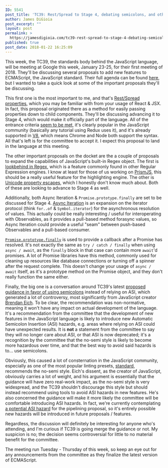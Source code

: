 ```yaml
---
ID: 5541
post_title: 'TC39: Rest/Spread to Stage 4, debating semicolons, and other proposals'
author: James DiGioia
post_excerpt: ""
layout: post
permalink: >
  https://jamesdigioia.com/tc39-rest-spread-to-stage-4-debating-semicolons-and-other-proposals/
published: true
post_date: 2018-01-22 16:25:09
---
```

This week, the TC39, the standards body behind the JavaScript language, will be meeting at Google this week, January 23-25, for their first meeting of 2018. They'll be discussing several proposals to add new features to ECMAScript, the JavaScript standard. Their full agenda can be found [here][agenda], but I wanted to take a quick look at some of the important proposals they'll be discussing.

This first one is the most important to me, and that's [Rest/Spread properties][rest-spread], which you may be familiar with from your usage of React & JSX. In fact, this proposal originated there as a method for easily passing properties down to child components. They'll be discussing advancing it to Stage 4, which would make it officially part of the language. All of the entrance criteria [seem to be met][criteria], it's clearly popular in the JavaScript community (basically any tutorial using Redux uses it), and it's already supported in [V8][v8], which means Chrome and Node both support the syntax. All that's left is for the committee to accept it. I expect this proposal to land in the language at this meeting.

The other important proposals on the docket are the a couple of proposals to expand the capabilities of JavaScript's built-in Regex object. The first is [lookbehind in Regex][lookbehind], which is a feature commonly found in other Regular Expression engines. I know at least for those of us working on [PrismJS][prism], this should be a really useful feature for the highlighting engine. The other is [Unicode property escapes][escapes], which I honestly don't know much about. Both of these are looking to advance to Stage 4 as well.

Additionally, both Async Iteration & `Promise.prototype.finally` are set to be discussed for Stage 4. [Async Iteration][async-iter] is an expansion on the iterator protocol (think `for..of` & `Symbol.iterator`) for the asynchronous resolution of values. This actually could be really interesting / useful for interoperating with Observables, as it provides a pull-based method forasync values, so Async Iteration could provide a useful "seam" between push-based Observables and a pull-based consumer.

[`Promise.prototype.finally`][finally] is used to provide a callback after a Promise has resolved. It's not exactly the same as `try / catch / finally` when using `async / await`, as the `finally` block in that case can contain more `await`'d promises. A lot of Promise libraries have this method, commonly used for cleaning up resources like database connections or turning off a spinner after the request complete. This doesn't change your usage of `async / await` itself, as it's a prototype method on the Promise object, and they don't really function the same either.

Finally, the big one is a conversation around TC39's latest [proposed guidance in favor of using semicolons][pro-semi] instead of relying on ASI, which generated a lot of controversy, most significantly from JavaScript creator [Brendan Eich][dissent]. To be clear, the recommendation was non-normative, meaning it won't have any impact on actual development of the language. It's a recommendation from the committee that the development of new features in the JavaScript language is likely to introduce new Automatic Semicolon Insertion (ASI) hazards, e.g. areas where relying on ASI could have unexpected results. It is **not** a statement from the committee to say they will no longer care about ASI, or that ASI is now deprecated; it's a recognition by the committee that the no-semi style is likely to become more hazardous over time, and that the best way to avoid said hazards is to... use semicolons.

Obviously, this caused a lot of consternation in the JavaScript community, especially as one of the most popular linting presets, [standard][standard], recommends the no-semi style. Eich's dissent, as the creator of JavaScript, obviously carries a lot of weight, and his argument is essentially that the guidance will have zero real-work impact, as the no-semi style is very widespread, and the TC39 shouldn't discourage this style but should instead recommend using tools to avoid ASI hazards in new features. He's also concerned the guidance will make it more likely the committee will be comfortable introducing ASI hazards. In fact, we're currently contemplating [a potential ASI hazard][asi-hazard] for the pipelining proposal, so it's entirely possible new hazards will be introduced in future proposals / features.

Regardless, the discussion will definitely be interesting for anyone who's attending, and I'm curious if TC39 is going merge the guidance or not. My suspicion is no; the decision seems controversial for little to no material benefit for the committee.

The meeting run Tuesday - Thursday of this week, so keep an eye out for any announcements from the committee as they finalize the latest version of ECMAScript.

  [agenda]: https://github.com/tc39/agendas/blob/master/2018/01.md
  [rest-spread]: https://github.com/tc39/proposal-object-rest-spread
  [criteria]: https://github.com/tc39/proposal-object-rest-spread/issues/32
  [v8]: https://developers.google.com/web/updates/2017/06/object-rest-spread
  [lookbehind]: https://github.com/tc39/proposal-regexp-lookbehind
  [prism]: http://prismjs.com
  [escapes]: https://github.com/tc39/proposal-regexp-unicode-property-escapes
  [async-iter]: https://github.com/tc39/proposal-async-iteration
  [finally]: https://github.com/tc39/proposal-promise-finally
  [pro-semi]: https://github.com/tc39/ecma262/pull/1062
  [dissent]: https://twitter.com/BrendanEich/status/951554266535141377
  [standard]: https://standardjs.com/
  [asi-hazard]: https://github.com/tc39/proposal-pipeline-operator/issues/83#issuecomment-359101924